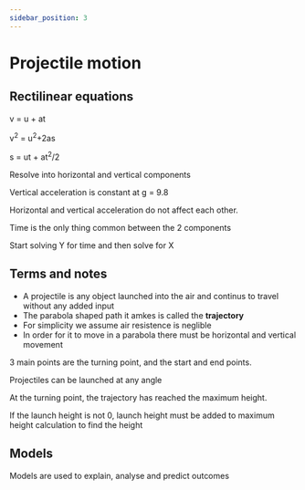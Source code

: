 ```yaml
---
sidebar_position: 3
---
```


# Projectile motion

## Rectilinear equations

v = u + at

v<sup>2</sup> = u<sup>2</sup>+2as

s = ut + at<sup>2</sup>/2

Resolve into horizontal and vertical components

Vertical acceleration is constant at g = 9.8

Horizontal and vertical acceleration do not affect each other.

Time is the only thing common between the 2 components

Start solving Y for time and then solve for X


## Terms and notes

- A projectile is any object launched into the air and continus to travel without any added input
- The parabola shaped path it amkes is called the __trajectory__
- For simplicity we assume air resistence is neglible
- In order for it to move in a parabola there must be horizontal and vertical movement

3 main points are the turning point, and the start and end points.

Projectiles can be launched at any angle

At the turning point, the trajectory has reached the maximum height. 

If the launch height is not 0, launch height must be added to maximum height calculation to find the height

## Models

Models are used to explain, analyse and predict outcomes

